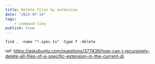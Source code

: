 ```yaml
---
title: Delete files by extension
date: "2022-07-14"
tags:
    - command-line
publish: true
---
```


```
find . -name "*.spec.ts" -type f -delete
```
ref: https://askubuntu.com/questions/377438/how-can-i-recursively-delete-all-files-of-a-specific-extension-in-the-current-di 